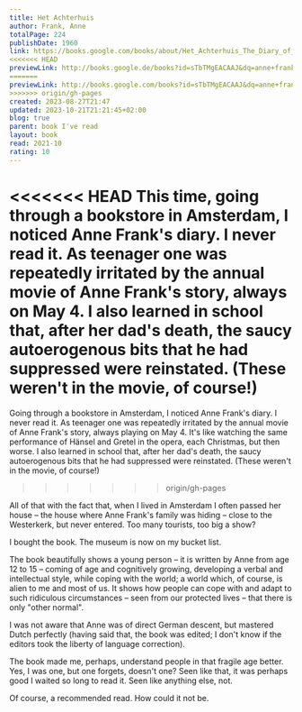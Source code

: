 ```yaml
---  
title: Het Achterhuis  
author: Frank, Anne  
totalPage: 224  
publishDate: 1960  
link: https://books.google.com/books/about/Het_Achterhuis_The_Diary_of_Anne_Frank.html?hl=&id=sTbTMgEACAAJ  
<<<<<<< HEAD
previewLink: http://books.google.de/books?id=sTbTMgEACAAJ&dq=anne+frank,+het+achterhuis&hl=&as_pt=BOOKS&cd=1&source=gbs_api  
=======
previewLink: http://books.google.com/books?id=sTbTMgEACAAJ&dq=anne+frank,+het+achterhuis&hl=&as_pt=BOOKS&cd=1&source=gbs_api  
>>>>>>> origin/gh-pages
created: 2023-08-27T21:47  
updated: 2023-10-21T21:21:45+02:00  
blog: true  
parent: book I've read  
layout: book  
read: 2021-10  
rating: 10  
---  
```

  
<<<<<<< HEAD
This time, going through a bookstore in Amsterdam, I noticed Anne Frank's diary.  I never read it.  As teenager one was repeatedly irritated by the annual movie of Anne Frank's story, always on May 4. I also learned in school that, after her dad's death, the saucy autoerogenous bits that he had suppressed were reinstated. (These weren't in the movie, of course!)    
=======
Going through a bookstore in Amsterdam, I noticed Anne Frank's diary.  I never read it.  As teenager one was repeatedly irritated by the annual movie of Anne Frank's story, always playing on May 4.  It's like watching the same performance of Hänsel and Gretel in the opera, each Christmas, but then worse.  I also learned in school that, after her dad's death, the saucy autoerogenous bits that he had suppressed were reinstated. (These weren't in the movie, of course!)    
>>>>>>> origin/gh-pages
  
All of that with the fact that, when I lived in Amsterdam I often passed her house – the house where Anne Frank's family was hiding – close to the Westerkerk, but never entered. Too many tourists, too big a show?  
  
I bought the book.  The museum is now on my bucket list.  
  
The book beautifully shows a young person – it is written by Anne from age 12 to 15 – coming of age and cognitively growing, developing a verbal and intellectual style, while coping with the world; a world which, of course, is alien to me and most of us. It shows how people can cope with and adapt to such ridiculous circumstances – seen from our protected lives – that there is only "other normal".   
  
I was not aware that Anne was of direct German descent, but mastered Dutch perfectly (having said that, the book was edited; I don't know if the editors took the liberty of language correction).  
  
The book made me, perhaps, understand people in that fragile age better. Yes, I was one, but one forgets, doesn't one?  Seen like that, it was perhaps good I waited so long to read it.  Seen like anything else, not.  
  
Of course, a recommended read.  How could it not be.